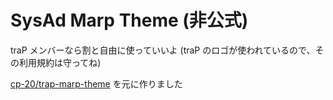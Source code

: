 # SysAd Marp Theme (非公式)

traP メンバーなら割と自由に使っていいよ (traP のロゴが使われているので、その利用規約は守ってね)

[cp-20/trap-marp-theme](https://github.com/cp-20/trap-marp-theme) を元に作りました
